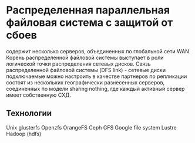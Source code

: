 # Распределенная параллельная файловая система с защитой от сбоев
	
содержит несколько серверов, объединенных по глобальной сети WAN
Корень распределенной файловой системы выступает в роли логической точки распределения сетевых дисков.
Связь распределенной файловой системы (DFS link) - сетевые диски подключаемые
можно настроить в качестве партнеров по репликации
состоят из нескольких географически разнесенных серверов, соединенных по модели sharing nothing, где каждый активный сервер имеет собственную СХД.

## Технологии

Unix glusterfs
Openzfs
OrangeFS
Ceph
GFS Google file system
Lustre
Hadoop (hdfs)
